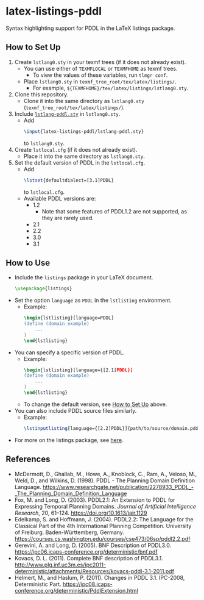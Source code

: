 # latex-listings-pddl
Syntax highlighting support for PDDL in the LaTeX listings package.

## How to Set Up
1. Create `lstlang0.sty` in your texmf trees (if it does not already exist).
    - You can use either of `TEXMFLOCAL` or `TEXMFHOME` as texmf trees.
        - To view the values of these variables, run `tlmgr conf`.
    - Place `lstlang0.sty` in `texmf_tree_root/tex/latex/listings/`.
        - For example, `${TEXMFHOME}/tex/latex/listings/lstlang0.sty`.
2. Clone this repository.
    - Clone it into the same directory as `lstlang0.sty` (`texmf_tree_root/tex/latex/listings/`).
3. Include [`lstlang-pddl.sty`](lstlang-pddl.sty) in `lstlang0.sty`.
    - Add
        ```latex
        \input{latex-listings-pddl/lstlang-pddl.sty}
        ```
        to `lstlang0.sty`.
4. Create `lstlocal.cfg` (if it does not already exist).
    - Place it into the same directory as `lstlang0.sty`.
5. Set the default version of PDDL in the `lstlocal.cfg`.
    - Add
        ```latex
        \lstset{defaultdialect=[3.1]PDDL}
        ```
        to `lstlocal.cfg`.
    - Available PDDL versions are:
        - 1.2
            - Note that some features of PDDL1.2 are not supported, as they are rarely used.
        - 2.1
        - 2.2
        - 3.0
        - 3.1

## How to Use
- Include the `listings` package in your LaTeX document.
    ```latex
    \usepackage{listings}
    ```
- Set the option `language` as `PDDL` in the `lstlisting` environment.
    - Example:
        ```latex
        \begin{lstlisting}[language=PDDL]
        (define (domain example)
            ...
        )
        \end{lstlisting}
        ```
- You can specify a specific version of PDDL.
    - Example:
        ```latex
        \begin{lstlisting}[language={[2.1]PDDL}]
        (define (domain example)
            ...
        )
        \end{lstlisting}
        ```
    - To change the default version, see [How to Set Up](#how-to-set-up) above.
- You can also include PDDL source files similarly.
    - Example:
        ```latex
        \lstinputlisting[language={[2.2]PDDL}]{path/to/source/domain.pddl}
        ```
- For more on the listings package, see [here](https://ctan.org/pkg/listings).

## References
- McDermott, D., Ghallab, M., Howe, A., Knoblock, C., Ram, A., Veloso, M., Weld, D., and Wilkins, D. (1998). PDDL - The Planning Domain Definition Language. https://www.researchgate.net/publication/2278933_PDDL_-_The_Planning_Domain_Definition_Language
- Fox, M. and Long, D. (2003). PDDL2.1: An Extension to PDDL for Expressing Temporal Planning Domains. _Journal of Artificial Intelligence Research_, 20, 61–124. https://doi.org/10.1613/jair.1129
- Edelkamp, S. and Hoffmann, J. (2004). PDDL2.2: The Language for the Classical Part of the 4th International Planning Competition. University of Freiburg. Baden-Württemberg, Germany. https://courses.cs.washington.edu/courses/cse473/06sp/pddl2.2.pdf
- Gerevini, A. and Long, D. (2005). BNF Description of PDDL3.0. https://ipc06.icaps-conference.org/deterministic/bnf.pdf
- Kovacs, D. L. (2011). Complete BNF description of PDDL3.1. http://www.plg.inf.uc3m.es/ipc2011-deterministic/attachments/Resources/kovacs-pddl-3.1-2011.pdf
- Helmert, M., and Haslum, P. (2011). Changes in PDDL 3.1. IPC-2008, Deterministic Part. https://ipc08.icaps-conference.org/deterministic/PddlExtension.html
